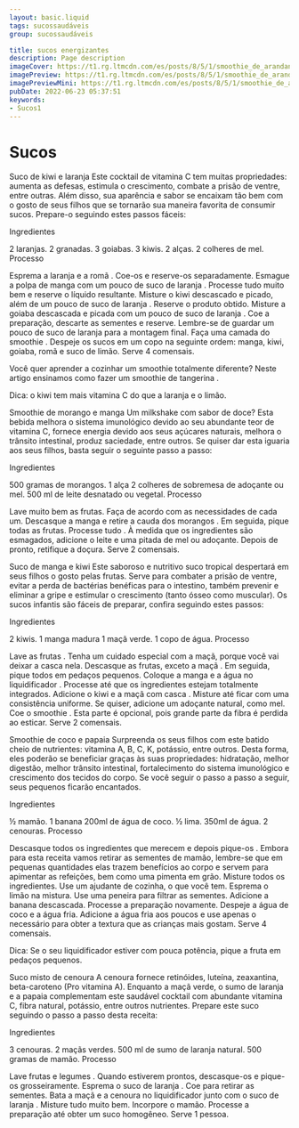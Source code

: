 ```yaml
---
layout: basic.liquid
tags: sucossaudáveis
group: sucossaudáveis

title: sucos energizantes
description: Page description
imageCover: https://t1.rg.ltmcdn.com/es/posts/8/5/1/smoothie_de_arandanos_con_platano_75158_9_600.webp
imagePreview: https://t1.rg.ltmcdn.com/es/posts/8/5/1/smoothie_de_arandanos_con_platano_75158_9_600.webp
imagePreviewMini: https://t1.rg.ltmcdn.com/es/posts/8/5/1/smoothie_de_arandanos_con_platano_75158_9_600.webp
pubDate: 2022-06-23 05:37:51
keywords:
- Sucos1
---
```


# Sucos

Suco de kiwi e laranja
Este cocktail de vitamina C tem muitas propriedades: aumenta as defesas, estimula o crescimento, combate a prisão de ventre, entre outras. Além disso, sua aparência e sabor se encaixam tão bem com o gosto de seus filhos que se tornarão sua maneira favorita de consumir sucos. Prepare-o seguindo estes passos fáceis:

Ingredientes

2 laranjas.
2 granadas.
3 goiabas.
3 kiwis.
2 alças.
2 colheres de mel.
Processo

Esprema a laranja e a romã . Coe-os e reserve-os separadamente.
Esmague a polpa de manga com um pouco de suco de laranja . Processe tudo muito bem e reserve o líquido resultante.
Misture o kiwi descascado e picado, além de um pouco de suco de laranja . Reserve o produto obtido.
Misture a goiaba descascada e picada com um pouco de suco de laranja . Coe a preparação, descarte as sementes e reserve. Lembre-se de guardar um pouco de suco de laranja para a montagem final.
Faça uma camada do smoothie . Despeje os sucos em um copo na seguinte ordem: manga, kiwi, goiaba, romã e suco de limão.
Serve 4 comensais.

Você quer aprender a cozinhar um smoothie totalmente diferente? Neste artigo ensinamos como fazer um smoothie de tangerina .

Dica: o kiwi tem mais vitamina C do que a laranja e o limão.

Smoothie de morango e manga
Um milkshake com sabor de doce? Esta bebida melhora o sistema imunológico devido ao seu abundante teor de vitamina C, fornece energia devido aos seus açúcares naturais, melhora o trânsito intestinal, produz saciedade, entre outros. Se quiser dar esta iguaria aos seus filhos, basta seguir o seguinte passo a passo:

Ingredientes

500 gramas de morangos.
1 alça
2 colheres de sobremesa de adoçante ou mel.
500 ml de leite desnatado ou vegetal.
Processo

Lave muito bem as frutas. Faça de acordo com as necessidades de cada um.
Descasque a manga e retire a cauda dos morangos . Em seguida, pique todas as frutas.
Processe tudo . À medida que os ingredientes são esmagados, adicione o leite e uma pitada de mel ou adoçante. Depois de pronto, retifique a doçura.
Serve 2 comensais.

Suco de manga e kiwi
Este saboroso e nutritivo suco tropical despertará em seus filhos o gosto pelas frutas. Serve para combater a prisão de ventre, evitar a perda de bactérias benéficas para o intestino, também prevenir e eliminar a gripe e estimular o crescimento (tanto ósseo como muscular). Os sucos infantis são fáceis de preparar, confira seguindo estes passos:

Ingredientes

2 kiwis.
1 manga madura
1 maçã verde.
1 copo de água.
Processo

Lave as frutas . Tenha um cuidado especial com a maçã, porque você vai deixar a casca nela.
Descasque as frutas, exceto a maçã . Em seguida, pique todos em pedaços pequenos.
Coloque a manga e a água no liquidificador . Processe até que os ingredientes estejam totalmente integrados.
Adicione o kiwi e a maçã com casca . Misture até ficar com uma consistência uniforme. Se quiser, adicione um adoçante natural, como mel.
Coe o smoothie . Esta parte é opcional, pois grande parte da fibra é perdida ao esticar.
Serve 2 comensais.

 

Smoothie de coco e papaia
Surpreenda os seus filhos com este batido cheio de nutrientes: vitamina A, B, C, K, potássio, entre outros. Desta forma, eles poderão se beneficiar graças às suas propriedades: hidratação, melhor digestão, melhor trânsito intestinal, fortalecimento do sistema imunológico e crescimento dos tecidos do corpo. Se você seguir o passo a passo a seguir, seus pequenos ficarão encantados.

Ingredientes

½ mamão.
1 banana
200ml de água de coco.
½ lima.
350ml de água.
2 cenouras.
Processo

Descasque todos os ingredientes que merecem e depois pique-os . Embora para esta receita vamos retirar as sementes de mamão, lembre-se que em pequenas quantidades elas trazem benefícios ao corpo e servem para apimentar as refeições, bem como uma pimenta em grão.
Misture todos os ingredientes. Use um ajudante de cozinha, o que você tem.
Esprema o limão na mistura. Use uma peneira para filtrar as sementes.
Adicione a banana descascada. Processe a preparação novamente.
Despeje a água de coco e a água fria. Adicione a água fria aos poucos e use apenas o necessário para obter a textura que as crianças mais gostam.
Serve 4 comensais.

Dica: Se o seu liquidificador estiver com pouca potência, pique a fruta em pedaços pequenos.

Suco misto de cenoura
A cenoura fornece retinóides, luteína, zeaxantina, beta-caroteno (Pro vitamina A). Enquanto a maçã verde, o sumo de laranja e a papaia complementam este saudável cocktail com abundante vitamina C, fibra natural, potássio, entre outros nutrientes. Prepare este suco seguindo o passo a passo desta receita:

Ingredientes

3 cenouras.
2 maçãs verdes.
500 ml de sumo de laranja natural.
500 gramas de mamão.
Processo

Lave frutas e legumes . Quando estiverem prontos, descasque-os e pique-os grosseiramente.
Esprema o suco de laranja . Coe para retirar as sementes.
Bata a maçã e a cenoura no liquidificador junto com o suco de laranja . Misture tudo muito bem.
Incorpore o mamão. Processe a preparação até obter um suco homogêneo.
Serve 1 pessoa.